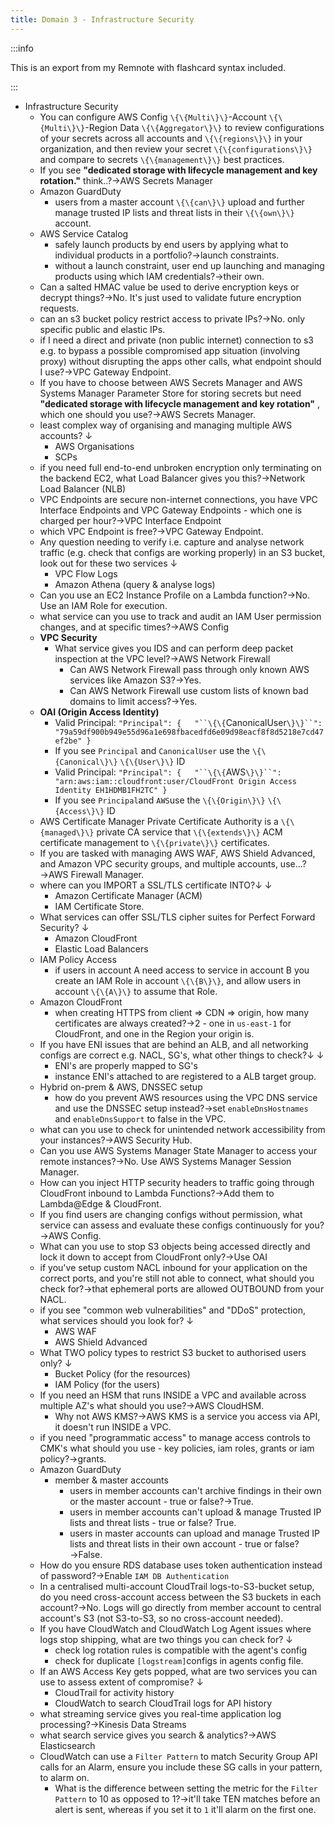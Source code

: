 ```yaml
---
title: Domain 3 - Infrastructure Security
---
```


:::info

This is an export from my Remnote with flashcard syntax included.

:::

- Infrastructure Security
  - You can configure AWS Config `\{\{Multi\}\}`-Account `\{\{Multi\}\}`-Region Data `\{\{Aggregator\}\}` to review configurations of your secrets across all accounts and `\{\{regions\}\}` in your organization, and then review your secret `\{\{configurations\}\}` and compare to secrets `\{\{management\}\}` best practices.
  - If you see  __**"dedicated storage with lifecycle management and key rotation."**__  think..?→AWS Secrets Manager
  - Amazon GuardDuty
    - users from a master account `\{\{can\}\}` upload and further manage trusted IP lists and threat lists in their `\{\{own\}\}` account.
  - AWS Service Catalog
    - safely launch products by end users by applying what to individual products in a portfolio?→launch constraints.
    - without a launch constraint, user end up launching and managing products using which IAM credentials?→their own.
  - Can a salted HMAC value be used to derive encryption keys or decrypt things?→No. It's just used to validate future encryption requests.
  - can an s3 bucket policy restrict access to private IPs?→No. only specific public and elastic IPs.
  - if I need a direct and private (non public internet) connection to s3 e.g. to bypass a possible compromised app situation (involving proxy) without disrupting the apps other calls, what endpoint should I use?→VPC Gateway Endpoint.
  - If you have to choose between AWS Secrets Manager and AWS Systems Manager Parameter Store for storing secrets but need  __"dedicated storage with lifecycle management and key rotation"__ , which one should you use?→AWS Secrets Manager.
  - least complex way of organising and managing multiple AWS accounts? ↓
    - AWS Organisations
    - SCPs
  - if you need full end-to-end unbroken encryption only terminating on the backend EC2, what Load Balancer gives you this?→Network Load Balancer (NLB)
  - VPC Endpoints are secure non-internet connections, you have VPC Interface Endpoints and VPC Gateway Endpoints - which one is charged per hour?→VPC Interface Endpoint
  - which VPC Endpoint is free?→VPC Gateway Endpoint.
  - Any question needing to verify i.e. capture and analyse network traffic (e.g. check that configs are working properly) in an S3 bucket, look out for these two services ↓
    - VPC Flow Logs
    - Amazon Athena (query & analyse logs)
  - Can you use an EC2 Instance Profile on a Lambda function?→No. Use an IAM Role for execution.
  - what service can you use to track and audit an IAM User permission changes, and at specific times?→AWS Config
  - __VPC Security__
    - What service gives you IDS and can perform deep packet inspection at the VPC level?→AWS Network Firewall
      - Can AWS Network Firewall pass through only known AWS services like Amazon S3?→Yes.
      - Can AWS Network Firewall use custom lists of known bad domains to limit access?→Yes.
  - __OAI (Origin Access Identity)__
    - Valid Principal: `"Principal": {   "``\{\{`CanonicalUser`\}\}``": "79a59df900b949e55d96a1e698fbacedfd6e09d98eacf8f8d5218e7cd47ef2be" }`
    - If you see `Principal` and `CanonicalUser` use the `\{\{Canonical\}\}` `\{\{User\}\}` ID
    - Valid Principal: `"Principal": {   "``\{\{`AWS`\}\}``": "arn:aws:iam::cloudfront:user/CloudFront Origin Access Identity EH1HDMB1FH2TC" }`
    - If you see `Principal`and `AWS`use the `\{\{Origin\}\}` `\{\{Access\}\}` ID
  - AWS Certificate Manager Private Certificate Authority is a `\{\{managed\}\}` private CA service that `\{\{extends\}\}` ACM certificate management to `\{\{private\}\}` certificates.
  - If you are tasked with managing AWS WAF, AWS Shield Advanced, and Amazon VPC security groups, and multiple accounts, use...?→AWS Firewall Manager.
  - where can you IMPORT a SSL/TLS certificate INTO?↓ ↓
    - Amazon Certificate Manager (ACM)
    - IAM Certificate Store.
  - What services can offer SSL/TLS cipher suites for Perfect Forward Security? ↓
    - Amazon CloudFront
    - Elastic Load Balancers
  - IAM Policy Access
    - if users in account A need access to service in account B you create an IAM Role in account `\{\{B\}\}`, and allow users in account `\{\{A\}\}` to assume that Role.
  - Amazon CloudFront
    - when creating HTTPS from client ⇒ CDN ⇒ origin, how many certificates are always created?→2 - one in `us-east-1` for CloudFront, and one in the Region your origin is.
  - If you have ENI issues that are behind an ALB, and all networking configs are correct e.g. NACL, SG's, what other things to check?↓ ↓
    - ENI's are properly mapped to SG's
    - instance ENI's attached to are registered to a ALB target group.
  - Hybrid on-prem & AWS, DNSSEC setup
    - how do you prevent AWS resources using the VPC DNS service and use the DNSSEC setup instead?→set `enableDnsHostnames` and `enableDnsSupport` to false in the VPC.
  - what can you use to check for unintended network accessibility from your instances?→AWS Security Hub.
  - Can you use AWS Systems Manager State Manager to access your remote instances?→No. Use AWS Systems Manager Session Manager.
  - How can you inject HTTP security headers to traffic going through CloudFront inbound to Lambda Functions?→Add them to Lambda@Edge & CloudFront.
  - If you find users are changing configs without permission, what service can assess and evaluate these configs continuously for you?→AWS Config.
  - What can you use to stop S3 objects being accessed directly and lock it down to accept from CloudFront only?→Use OAI
  - if you've setup custom NACL inbound for your application on the correct ports, and you're still not able to connect, what should you check for?→that ephemeral ports are allowed OUTBOUND from your NACL.
  - if you see "common web vulnerabilities" and "DDoS" protection, what services should you look for? ↓
    - AWS WAF
    - AWS Shield Advanced
  - What TWO policy types to restrict S3 bucket to authorised users only? ↓
    - Bucket Policy (for the resources)
    - IAM Policy (for the users)
  - If you need an HSM that runs INSIDE a VPC and available across multiple AZ's what should you use?→AWS CloudHSM.
    - Why not AWS KMS?→AWS KMS is a service you access via API, it doesn't run INSIDE a VPC.
  - if you need "programmatic access" to manage access controls to CMK's what should you use - key policies, iam roles, grants or iam policy?→grants.
  - Amazon GuardDuty
    - member & master accounts
      - users in member accounts can't archive findings in their own or the master account - true or false?→True.
      - users in member accounts can't upload & manage Trusted IP lists and threat lists - true or false? True.
      - users in master accounts can upload and manage Trusted IP lists and threat lists in their own account - true or false?→False.
  - How do you ensure RDS database uses token authentication instead of password?→Enable `IAM DB Authentication`
  - In a centralised multi-account CloudTrail logs-to-S3-bucket setup, do you need cross-account access between the S3 buckets in each account?→No. Logs will go directly from member account to central account's S3 (not S3-to-S3, so no cross-account needed).
  - If you have CloudWatch and CloudWatch Log Agent issues where logs stop shipping, what are two things you can check for? ↓
    - check log rotation rules is compatible with the agent's config
    - check for duplicate `[logstream]`configs in agents config file.
  - If an AWS Access Key gets popped, what are two services you can use to assess extent of compromise? ↓
    - CloudTrail for activity history
    - CloudWatch to search CloudTrail logs for API history
  - what streaming service gives you real-time application log processing?→Kinesis Data Streams
  - what search service gives you search & analytics?→AWS Elasticsearch
  - CloudWatch can use a `Filter Pattern` to match Security Group API calls for an Alarm, ensure you include these SG calls in your pattern, to alarm on.
    - What is the difference between setting the metric for the `Filter Pattern` to 10 as opposed to 1?→it'll take TEN matches before an alert is sent, whereas if you set it to `1` it'll alarm on the first one.
